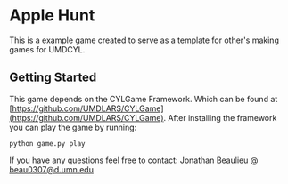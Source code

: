 # Apple Hunt
This is a example game created to serve as a template for other's making games for UMDCYL.
## Getting Started
This game depends on the CYLGame Framework. Which can be found at [https://github.com/UMDLARS/CYLGame](https://github.com/UMDLARS/CYLGame).
After installing the framework you can play the game by running:
```
python game.py play
```

If you have any questions feel free to contact: Jonathan Beaulieu @ <beau0307@d.umn.edu>
